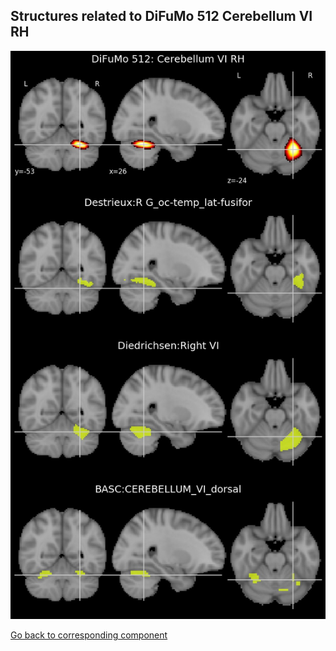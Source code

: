 


## Structures related to DiFuMo 512 Cerebellum VI RH

![121](121.jpg "Structures related to DiFuMo 512 Cerebellum VI RH")

[Go back to corresponding component](https://parietal-inria.github.io/DiFuMo/512/html/121.html)
